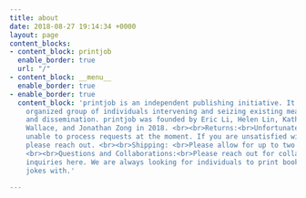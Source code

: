 ```yaml
---
title: about
date: 2018-08-27 19:14:34 +0000
layout: page
content_blocks:
- content_block: printjob
  enable_border: true
  url: "/"
- content_block: __menu__
  enable_border: true
- enable_border: true
  content_block: 'printjob is an independent publishing initiative. It is a loosely
    organized group of individuals intervening and seizing existing means of production
    and dissemination. printjob was founded by Eric Li, Helen Lin, Kathleen Ma, Drew
    Wallace, and Jonathan Zong in 2018. <br><br>Returns:<br>Unfortunately, we are
    unable to process requests at the moment. If you are unsatisfied with your purchase,
    please reach out. <br><br>Shipping: <br>Please allow for up to two weeks for shipping.
    <br><br>Questions and Collaborations:<br>Please reach out for collaborations and
    inquiries here. We are always looking for individuals to print books and make
    jokes with.'

---
```

